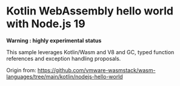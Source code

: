Kotlin WebAssembly hello world with Node.js 19
==============================================

**Warning : highly experimental status**

This sample leverages Kotlin/Wasm and V8 and GC, typed function references and exception handling proposals.

Origin from:  https://github.com/vmware-wasmstack/wasm-languages/tree/main/kotlin/nodejs-hello-world
